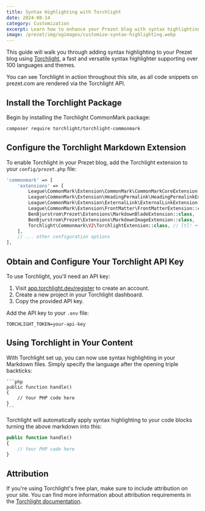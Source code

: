 ```yaml
---
title: Syntax Highlighting with Torchlight
date: 2024-08-14
category: Customization
excerpt: Learn how to enhance your Prezet blog with syntax highlighting using Torchlight, a powerful and easy-to-use solution.
image: /prezet/img/ogimages/customize-syntax-highlighting.webp
---
```


This guide will walk you through adding syntax highlighting to your Prezet blog using [Torchlight](https://torchlight.dev), a fast and versatile syntax highlighter supporting over 100 languages and themes.

You can see Torchlight in action throughout this site, as all code snippets on prezet.com are rendered via the Torchlight API.

## Install the Torchlight Package

Begin by installing the Torchlight CommonMark package:

```bash
composer require torchlight/torchlight-commonmark
```

## Configure the Torchlight Markdown Extension

To enable Torchlight in your Prezet blog, add the Torchlight extension to your `config/prezet.php` file:

```php
'commonmark' => [
    'extensions' => [
        League\CommonMark\Extension\CommonMark\CommonMarkCoreExtension::class,
        League\CommonMark\Extension\HeadingPermalink\HeadingPermalinkExtension::class,
        League\CommonMark\Extension\ExternalLink\ExternalLinkExtension::class,
        League\CommonMark\Extension\FrontMatter\FrontMatterExtension::class,
        BenBjurstrom\Prezet\Extensions\MarkdownBladeExtension::class,
        BenBjurstrom\Prezet\Extensions\MarkdownImageExtension::class,
        Torchlight\Commonmark\V2\TorchlightExtension::class, // [tl! ++]
    ],
    // ... other configuration options
],
```

## Obtain and Configure Your Torchlight API Key

To use Torchlight, you'll need an API key:

1. Visit [app.torchlight.dev/register](https://app.torchlight.dev/register) to create an account.
2. Create a new project in your Torchlight dashboard.
3. Copy the provided API key.

Add the API key to your `.env` file:

```env
TORCHLIGHT_TOKEN=your-api-key
```

## Using Torchlight in Your Content

With Torchlight set up, you can now use syntax highlighting in your Markdown files. Simply specify the language after the opening triple backticks:


    ```php
    public function handle()
    {
        // Your PHP code here
    }
    ```

Torchlight will automatically apply syntax highlighting to your code blocks turning the above markdown into this:

```php
public function handle()
{
    // Your PHP code here
}
```

## Attribution

If you're using Torchlight's free plan, make sure to include attribution on your site. You can find more information about attribution requirements in the [Torchlight documentation](https://torchlight.dev/docs/).

